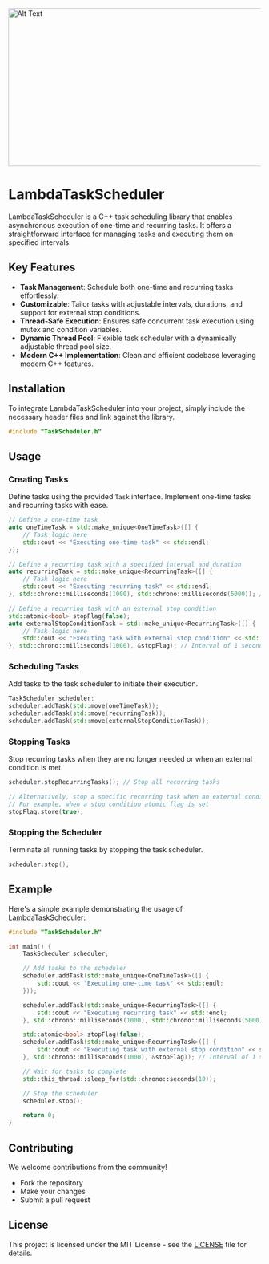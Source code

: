 <img src="https://i.imgur.com/39Fa2Gv.png" alt="Alt Text" width="1640" height="315">


# LambdaTaskScheduler

LambdaTaskScheduler is a C++ task scheduling library that enables asynchronous execution of one-time and recurring tasks. It offers a straightforward interface for managing tasks and executing them on specified intervals.

## Key Features

- **Task Management**: Schedule both one-time and recurring tasks effortlessly.
- **Customizable**: Tailor tasks with adjustable intervals, durations, and support for external stop conditions.
- **Thread-Safe Execution**: Ensures safe concurrent task execution using mutex and condition variables.
- **Dynamic Thread Pool**: Flexible task scheduler with a dynamically adjustable thread pool size.
- **Modern C++ Implementation**: Clean and efficient codebase leveraging modern C++ features.

## Installation

To integrate LambdaTaskScheduler into your project, simply include the necessary header files and link against the library.

```cpp
#include "TaskScheduler.h"
```

## Usage

### Creating Tasks

Define tasks using the provided `Task` interface. Implement one-time tasks and recurring tasks with ease.

```cpp
// Define a one-time task
auto oneTimeTask = std::make_unique<OneTimeTask>([] {
    // Task logic here
    std::cout << "Executing one-time task" << std::endl;
});

// Define a recurring task with a specified interval and duration
auto recurringTask = std::make_unique<RecurringTask>([] {
    // Task logic here
    std::cout << "Executing recurring task" << std::endl;
}, std::chrono::milliseconds(1000), std::chrono::milliseconds(5000)); // Interval of 1 second, duration of 5 seconds

// Define a recurring task with an external stop condition
std::atomic<bool> stopFlag(false);
auto externalStopConditionTask = std::make_unique<RecurringTask>([] {
    // Task logic here
    std::cout << "Executing task with external stop condition" << std::endl;
}, std::chrono::milliseconds(1000), &stopFlag); // Interval of 1 second, external stop condition
```

### Scheduling Tasks

Add tasks to the task scheduler to initiate their execution.

```cpp
TaskScheduler scheduler;
scheduler.addTask(std::move(oneTimeTask));
scheduler.addTask(std::move(recurringTask));
scheduler.addTask(std::move(externalStopConditionTask));
```

### Stopping Tasks

Stop recurring tasks when they are no longer needed or when an external condition is met.

```cpp
scheduler.stopRecurringTasks(); // Stop all recurring tasks

// Alternatively, stop a specific recurring task when an external condition is met
// For example, when a stop condition atomic flag is set
stopFlag.store(true);
```

### Stopping the Scheduler

Terminate all running tasks by stopping the task scheduler.

```cpp
scheduler.stop();
```

## Example

Here's a simple example demonstrating the usage of LambdaTaskScheduler:

```cpp
#include "TaskScheduler.h"

int main() {
    TaskScheduler scheduler;

    // Add tasks to the scheduler
    scheduler.addTask(std::make_unique<OneTimeTask>([] {
        std::cout << "Executing one-time task" << std::endl;
    }));

    scheduler.addTask(std::make_unique<RecurringTask>([] {
        std::cout << "Executing recurring task" << std::endl;
    }, std::chrono::milliseconds(1000), std::chrono::milliseconds(5000))); // Interval of 1 second, duration of 5 seconds

    std::atomic<bool> stopFlag(false);
    scheduler.addTask(std::make_unique<RecurringTask>([] {
        std::cout << "Executing task with external stop condition" << std::endl;
    }, std::chrono::milliseconds(1000), &stopFlag)); // Interval of 1 second, external stop condition

    // Wait for tasks to complete
    std::this_thread::sleep_for(std::chrono::seconds(10));

    // Stop the scheduler
    scheduler.stop();

    return 0;
}
```

## Contributing

We welcome contributions from the community!

- Fork the repository
- Make your changes
- Submit a pull request

## License

This project is licensed under the MIT License - see the [LICENSE](LICENSE) file for details.
